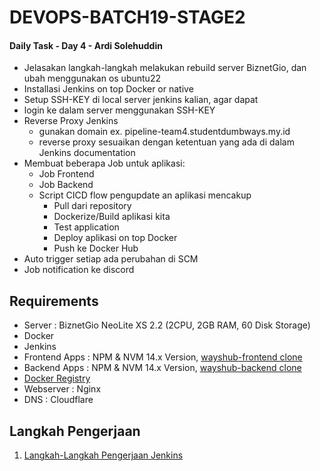 # DEVOPS-BATCH19-STAGE2
#### Daily Task - Day 4 - Ardi Solehuddin

- Jelasakan langkah-langkah melakukan rebuild server BiznetGio, dan ubah menggunakan os ubuntu22
- Installasi Jenkins on top Docker or native
- Setup SSH-KEY di local server jenkins kalian, agar dapat 
- login ke dalam server menggunakan SSH-KEY 
- Reverse Proxy Jenkins
  - gunakan domain ex. pipeline-team4.studentdumbways.my.id
  - reverse proxy sesuaikan dengan ketentuan yang ada di dalam Jenkins documentation
- Membuat beberapa Job untuk aplikasi: 
    - Job Frontend
    - Job Backend
    - Script CICD flow pengupdate an aplikasi mencakup
        - Pull dari repository
        - Dockerize/Build aplikasi kita
        - Test application
        - Deploy aplikasi on top Docker
        - Push ke Docker Hub
- Auto trigger setiap ada perubahan di SCM
- Job notification ke discord

## Requirements
- Server : BiznetGio NeoLite XS 2.2 (2CPU, 2GB RAM, 60 Disk Storage)
- Docker
- Jenkins
- Frontend Apps : NPM & NVM 14.x Version, [wayshub-frontend clone](https://github.com/dumbwaysdev/wayshub-frontend)
- Backend Apps : NPM & NVM 14.x Version, [wayshub-backend clone](https://github.com/dumbwaysdev/wayshub-backend)
- [Docker Registry](https://hub.docker.com/)
- Webserver : Nginx
- DNS : Cloudflare

## Langkah Pengerjaan
1. [Langkah-Langkah Pengerjaan Jenkins](jenkins-task.md)
